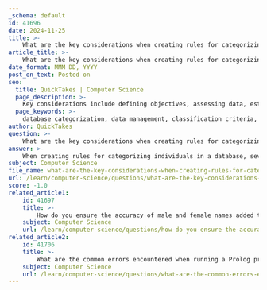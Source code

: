 ```yaml
---
_schema: default
id: 41696
date: 2024-11-25
title: >-
    What are the key considerations when creating rules for categorizing individuals in a database?
article_title: >-
    What are the key considerations when creating rules for categorizing individuals in a database?
date_format: MMM DD, YYYY
post_on_text: Posted on
seo:
  title: QuickTakes | Computer Science
  page_description: >-
    Key considerations include defining objectives, assessing data, establishing classification criteria, applying normalization, optimizing queries, ensuring access control, automating classification, testing and validating rules, maintaining documentation, and designing for scalability.
  page_keywords: >-
    database categorization, data management, classification criteria, data assessment, normalization, indexing, access control, automation, testing, documentation, scalability
author: QuickTakes
question: >-
    What are the key considerations when creating rules for categorizing individuals in a database?
answer: >-
    When creating rules for categorizing individuals in a database, several key considerations should be taken into account to ensure effective data management and retrieval. Here are the primary factors to consider:\n\n1. **Define Objectives**: Clearly outline the goals of the categorization process. Understanding what you want to achieve with the categorization will guide the design of your rules and the structure of your database.\n\n2. **Data Assessment**: Conduct a thorough inventory of all data assets. This includes identifying the types of data you have, their sensitivity, and their criticality. This assessment will inform how you categorize individuals based on relevant attributes.\n\n3. **Establish Classification Criteria**: Develop clear criteria for categorizing individuals. This could be based on various factors such as demographics, roles, or other relevant characteristics. The criteria should be aligned with the objectives defined earlier.\n\n4. **Normalization**: Apply normalization principles to minimize data redundancy and ensure data integrity. This involves structuring the database into tables that reduce duplication and allow for cleaner queries and joins. For example, separating individuals into different tables based on categories can help maintain clarity and efficiency.\n\n5. **Indexing and Query Optimization**: Implement appropriate indexing strategies to enhance data retrieval performance. Efficiently structured queries will ensure that the database can handle requests quickly, which is crucial for user satisfaction.\n\n6. **Access Control**: Incorporate access control mechanisms to ensure that only authorized users can access or modify certain data. This is particularly important for sensitive information and helps maintain data security.\n\n7. **Automation**: Consider implementing automated systems for real-time data classification. Automation can streamline the categorization process, allowing for dynamic updates based on predetermined parameters.\n\n8. **Testing and Validation**: After establishing the rules, it is essential to run tests to verify that the categorization works as intended. This includes checking for accuracy in the categorization and ensuring that the rules can handle various scenarios.\n\n9. **Documentation**: Maintain comprehensive documentation of the rules and the rationale behind them. This will aid in future modifications and help new team members understand the categorization framework.\n\n10. **Scalability**: Design the categorization rules with scalability in mind. As the volume of data and the number of users grow, the system should be able to adapt without significant performance degradation.\n\nBy considering these factors, you can create a robust framework for categorizing individuals in a database that is efficient, secure, and aligned with your organizational goals.
subject: Computer Science
file_name: what-are-the-key-considerations-when-creating-rules-for-categorizing-individuals-in-a-database.md
url: /learn/computer-science/questions/what-are-the-key-considerations-when-creating-rules-for-categorizing-individuals-in-a-database
score: -1.0
related_article1:
    id: 41697
    title: >-
        How do you ensure the accuracy of male and female names added to the database?
    subject: Computer Science
    url: /learn/computer-science/questions/how-do-you-ensure-the-accuracy-of-male-and-female-names-added-to-the-database
related_article2:
    id: 41706
    title: >-
        What are the common errors encountered when running a Prolog program?
    subject: Computer Science
    url: /learn/computer-science/questions/what-are-the-common-errors-encountered-when-running-a-prolog-program
---
```


&nbsp;